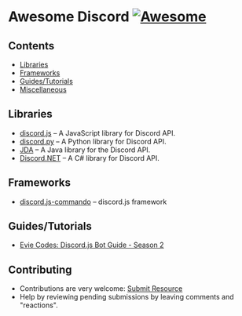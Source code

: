 # Awesome Discord [![Awesome](https://awesome.re/badge.svg)](https://awesome.re)

## Contents
* [Libraries](#libraries)
* [Frameworks](#frameworks)
* [Guides/Tutorials](#guides/tutorials)
* [Miscellaneous]()

## Libraries
* [discord.js](https://discord.js.org) – A JavaScript library for Discord API.
* [discord.py](https://github.com/Rapptz/discord.py) – A Python library for Discord API.
* [JDA](https://github.com/DV8FromTheWorld/JDA) – A Java library for the Discord API.
* [Discord.NET](https://github.com/RogueException/Discord.Net) – A C# library for Discord API.

## Frameworks
* [discord.js-commando]() – discord.js framework

## Guides/Tutorials
* [Evie Codes: Discord.js Bot Guide - Season 2](https://www.youtube.com/playlist?list=PLm2hXbDAZv10BKGQxTbyQAEYmC0UcMXnH)

## Contributing
* Contributions are very welcome: [Submit Resource](https://github.com/boltxyz/awesome-discord/issues/new)
* Help by reviewing pending submissions by leaving comments and "reactions".
